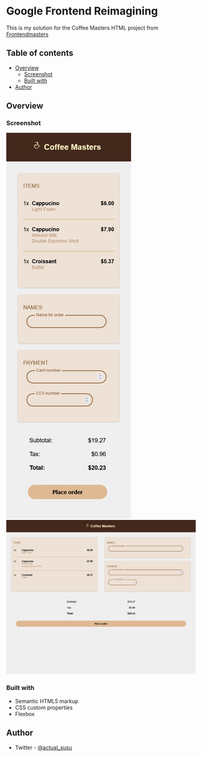 # Google Frontend Reimagining

This is my solution for the Coffee Masters HTML project from [Frontendmasters](https://frontendmasters.com/courses/web-development-v3/)

## Table of contents

- [Overview](#overview)
  - [Screenshot](#screenshot)
  - [Built with](#built-with)
- [Author](#author)


## Overview

### Screenshot

![Mobile](images/coffeemasters-mobile.png)
![Desktop](images/coffeemasters-desktop.png)

### Built with

- Semantic HTML5 markup
- CSS custom properties
- Flexbox

## Author

- Twitter - [@actual_susu](https://www.twitter.com/actual_susu)